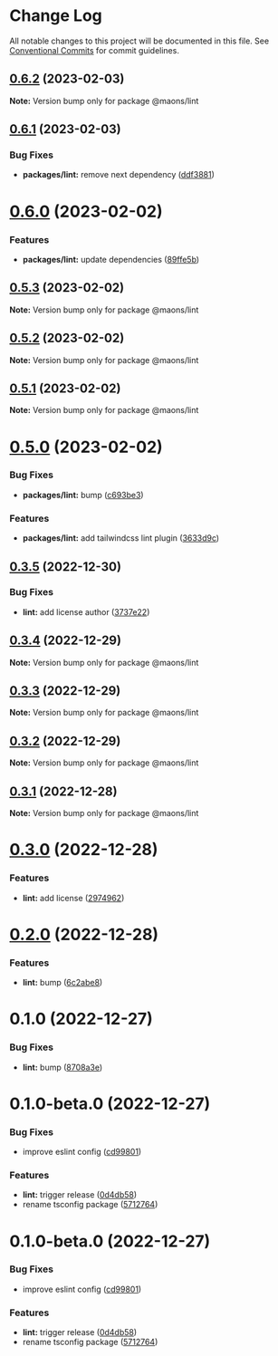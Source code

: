 # Change Log

All notable changes to this project will be documented in this file.
See [Conventional Commits](https://conventionalcommits.org) for commit guidelines.

## [0.6.2](https://github.com/rmoralp/maons/compare/@maons/lint@0.6.1...@maons/lint@0.6.2) (2023-02-03)

**Note:** Version bump only for package @maons/lint





## [0.6.1](https://github.com/rmoralp/maons/compare/@maons/lint@0.6.0...@maons/lint@0.6.1) (2023-02-03)


### Bug Fixes

* **packages/lint:** remove next dependency ([ddf3881](https://github.com/rmoralp/maons/commit/ddf3881066a7327a7afbfd1725eff2b269f6f08d))





# [0.6.0](https://github.com/rmoralp/maons/compare/@maons/lint@0.5.3...@maons/lint@0.6.0) (2023-02-02)


### Features

* **packages/lint:** update dependencies ([89ffe5b](https://github.com/rmoralp/maons/commit/89ffe5b5ad0f313c53ef059e9e8b544bdc468477))





## [0.5.3](https://github.com/rmoralp/maons/compare/@maons/lint@0.5.2...@maons/lint@0.5.3) (2023-02-02)

**Note:** Version bump only for package @maons/lint





## [0.5.2](https://github.com/rmoralp/maons/compare/@maons/lint@0.5.1...@maons/lint@0.5.2) (2023-02-02)

**Note:** Version bump only for package @maons/lint





## [0.5.1](https://github.com/rmoralp/maons/compare/@maons/lint@0.5.0...@maons/lint@0.5.1) (2023-02-02)

**Note:** Version bump only for package @maons/lint





# [0.5.0](https://github.com/rmoralp/maons/compare/@maons/lint@0.3.5...@maons/lint@0.5.0) (2023-02-02)


### Bug Fixes

* **packages/lint:** bump ([c693be3](https://github.com/rmoralp/maons/commit/c693be3d084fbc6d7ff33cd3d3c33f7484e8c9b1))


### Features

* **packages/lint:** add tailwindcss lint plugin ([3633d9c](https://github.com/rmoralp/maons/commit/3633d9c5ff7e72a2d7adbc440b3ec630fdbf9b25))





## [0.3.5](https://github.com/rmoralp/maons/compare/@maons/lint@0.3.4...@maons/lint@0.3.5) (2022-12-30)


### Bug Fixes

* **lint:** add license author ([3737e22](https://github.com/rmoralp/maons/commit/3737e22ee3ca1152a44e3890d78ab1652a80a7ab))





## [0.3.4](https://github.com/rmoralp/maons/compare/@maons/lint@0.3.3...@maons/lint@0.3.4) (2022-12-29)

**Note:** Version bump only for package @maons/lint





## [0.3.3](https://github.com/rmoralp/maons/compare/@maons/lint@0.3.2...@maons/lint@0.3.3) (2022-12-29)

**Note:** Version bump only for package @maons/lint





## [0.3.2](https://github.com/rmoralp/maons/compare/@maons/lint@0.3.1...@maons/lint@0.3.2) (2022-12-29)

**Note:** Version bump only for package @maons/lint





## [0.3.1](https://github.com/rmoralp/maons/compare/@maons/lint@0.3.0...@maons/lint@0.3.1) (2022-12-28)

**Note:** Version bump only for package @maons/lint





# [0.3.0](https://github.com/rmoralp/maons/compare/@maons/lint@0.2.0...@maons/lint@0.3.0) (2022-12-28)


### Features

* **lint:** add license ([2974962](https://github.com/rmoralp/maons/commit/2974962d07fc88b2ce1056ddb71bf4d11aa1f3da))





# [0.2.0](https://github.com/rmoralp/maons/compare/@maons/lint@0.1.0...@maons/lint@0.2.0) (2022-12-28)


### Features

* **lint:** bump ([6c2abe8](https://github.com/rmoralp/maons/commit/6c2abe8d9aa92a9b9bf8b9d432ce8fa43a5f21b0))





# 0.1.0 (2022-12-27)


### Bug Fixes

* **lint:** bump ([8708a3e](https://github.com/rmoralp/maons/commit/8708a3ef4e4685972dbbf6a095fb215a5ff6faff))



# 0.1.0-beta.0 (2022-12-27)


### Bug Fixes

* improve eslint config ([cd99801](https://github.com/rmoralp/maons/commit/cd99801695bc53670be56f1256f432c6032f26dc))


### Features

* **lint:** trigger release ([0d4db58](https://github.com/rmoralp/maons/commit/0d4db58ecf8c8471cebc7a5d5b4024cb70f96373))
* rename tsconfig package ([5712764](https://github.com/rmoralp/maons/commit/57127641e3ea7039ff0bd730745f8f513153885c))





# 0.1.0-beta.0 (2022-12-27)


### Bug Fixes

* improve eslint config ([cd99801](https://github.com/rmoralp/maons/commit/cd99801695bc53670be56f1256f432c6032f26dc))


### Features

* **lint:** trigger release ([0d4db58](https://github.com/rmoralp/maons/commit/0d4db58ecf8c8471cebc7a5d5b4024cb70f96373))
* rename tsconfig package ([5712764](https://github.com/rmoralp/maons/commit/57127641e3ea7039ff0bd730745f8f513153885c))
